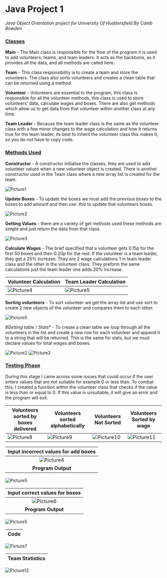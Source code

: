 # Java Project 1
*Java Object Oriantation project for University Of Huddersfield By Caleb Bowden*

 ### **<ins>Classes</ins>** ### 
**Main** - The Main class is responsible for the flow of the program it is used to add volunteers, teams, and team leaders. It acts as the backbone, as it provides all the data, and all methods are called here.

**Team** - This class responsibility is to create a team and store the volunteers. The class also sorts volunteers and creates a clean table that can be returned using a method.

**Volunteer** - Volunteers are essential to the program, this class is responsible for all the volunteer methods, this class is used to store volunteers’ data, calculate wages and boxes. There are also get methods which allow us to get data from that volunteer within another class at any time.

**Team Leader** - Because the team leader class is the same as the volunteer class with a few minor changes to the wage calculation and how it returns true for the team leader, its best to inherit the volunteer class this makes it, so you do not have to copy code.

### **<ins>Methods Used</ins>** ### 
**Constructor** - A constructor initialise the classes, they are used to add volunteer values when a new volunteer object is created. There is another constructor used in the Team class where a new array list is created for the team. 

![Picture1](https://user-images.githubusercontent.com/100306913/160293606-558582af-3409-4f17-8367-ec39e684b59d.png)

**Update Boxes** - To update the boxes we must add the previous boxes to the boxes to add amount and then use .this to update that volunteers boxes.

![Picture2](https://user-images.githubusercontent.com/100306913/160293627-c139d7b9-d9c5-4f85-a074-d92a4e8bdf65.png)

**Getting Values** - there are a variety of get methods used these methods are simple and just return the data from that class.

![Picture3](https://user-images.githubusercontent.com/100306913/160293682-0a1acd07-9502-429d-a582-25c1b619ed47.png)

**Calculate Wages** - The brief specified that a volunteer gets 0.15p for the first 50 boxes and then 0.20p for the rest. If the volunteer is a team leader, they get a 20% increase.  They are 2 wage calculations 1 in team leader class and the other in the volunteer class. They preform the same calculations just the team leader one adds 20% increase.

Volunteer Calculation | Team Leader Calculation
---|---
![Picture4](https://user-images.githubusercontent.com/100306913/160293809-726251fd-3e43-43f4-a626-f611f9e39b07.png) | ![Picture5](https://user-images.githubusercontent.com/100306913/160293826-ebf058a8-8b98-4903-a30f-6149e26a7377.png)

**Sorting volunteers** - To sort volunteer we get the array list and use sort to create 2 new objects of the volunteer and compares them to each other.

![Picture5](https://user-images.githubusercontent.com/100306913/160613750-4d8e61f9-50fe-43c4-ab2b-081e71ac2a65.png)

*8Getting table / Stats** - To create a clean table we loop through all the volunteers in the list and create a new row for each volunteer and append it to a string that will be returned. This is the same for stats, but we must declare values for total wages and boxes.

![Picture2](https://user-images.githubusercontent.com/100306913/160613855-35ec86a7-273e-425a-8c0b-d9a4ccd3d8c3.png)
![Picture3](https://user-images.githubusercontent.com/100306913/160613929-0b2a6071-4187-4a27-b378-ab33718fb31d.png)

### **<ins>Testing Phase</ins>** ### 
During this stage I came across some issues that could occur if the user enters values that are not suitable for example 0 or less than.  To combat this, I created a function within the volunteer class that checks if the value is less than or equal to 0. If this value is unsuitable, it will give an error and the program will exit.

Volunteers sorted by boxes delivered | Volunteers sorted alphabetically | Volunteers Not Sorted | Volunteers Sorted by wage
---|---|---|---
![Picture8](https://user-images.githubusercontent.com/100306913/160616947-076cb900-b3c8-4d58-8e40-c1b9a077155e.png) |![Picture9](https://user-images.githubusercontent.com/100306913/160617039-4c531dda-5446-44b8-b612-23c34a8d32e8.png) | ![Picture10](https://user-images.githubusercontent.com/100306913/160617463-d41aca25-f3e9-413a-b823-55bad563bb7e.png) | ![Picture11](https://user-images.githubusercontent.com/100306913/160617531-b29a6bc3-a90a-409d-94ab-b02a088ce6b0.png)

Input incorrect values for add boxes | 
:---:|
![Picture4](https://user-images.githubusercontent.com/100306913/160614849-b5fa25f4-ba33-4be5-94fc-b59bb921b1f2.png) |
**Program Output** |
![Picture5](https://user-images.githubusercontent.com/100306913/160615251-8f25483a-4686-40ea-baff-ae92ef187636.png)

Input correct values for boxes | 
:---:|
![Picture6](https://user-images.githubusercontent.com/100306913/160616491-351080c2-f121-4230-9486-4e4caa0c381f.png) |
**Program Output** |
![Picture5](https://user-images.githubusercontent.com/100306913/160615251-8f25483a-4686-40ea-baff-ae92ef187636.png)

Code | 
---|
![Picture7](https://user-images.githubusercontent.com/100306913/160616693-1546ac61-d71a-47e9-b569-a7c12e5d0342.png)

Team Statistics | 
---|
![Picture12](https://user-images.githubusercontent.com/100306913/160617644-3f9a4999-43f8-4da6-8282-0c41c51a3418.png)

